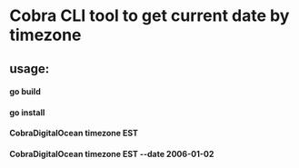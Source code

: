# Cobra CLI tool to get current date by timezone

## usage:

#### go build

#### go install

#### CobraDigitalOcean timezone EST

#### CobraDigitalOcean timezone EST --date 2006-01-02
